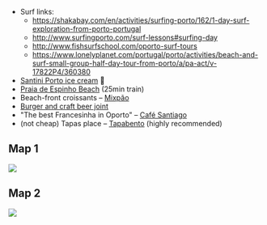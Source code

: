 - Surf links:
	- https://shakabay.com/en/activities/surfing-porto/162/1-day-surf-exploration-from-porto-portugal
	- http://www.surfingporto.com/surf-lessons#surfing-day
	- http://www.fishsurfschool.com/oporto-surf-tours
	- https://www.lonelyplanet.com/portugal/porto/activities/beach-and-surf-small-group-half-day-tour-from-porto/a/pa-act/v-17822P4/360380
- [Santini Porto ice cream](https://www.tripadvisor.co.uk/Restaurant_Review-g189180-d8341543-Reviews-Santini_Porto-Porto_Porto_District_Northern_Portugal.html) 🍦
- [Praia de Espinho Beach](http://portoportugalguide.com/porto-guide/espinho-beach-porto.html) (25min train)
- Beach-front croissants – [Mixpão](https://www.tripadvisor.co.uk/ShowUserReviews-g652092-d9863115-r558468529-Mixpao_Matosinhos-Matosinhos_Porto_District_Northern_Portugal.html)
- [Burger and craft beer joint](https://www.tripadvisor.co.uk/Restaurant_Review-g189180-d10316341-Reviews-Bop_Cafe-Porto_Porto_District_Northern_Portugal.html)
- "The best Francesinha in Oporto" – [Café Santiago](http://porto.cafesantiago.pt/en.html)
- (not cheap) Tapas place – [Tapabento](http://www.tapabento.com/EN/contactos) (highly recommended)

## Map 1

![](https://github.com/lukehefson/travel/blob/master/Portugal/Porto/2.png)

## Map 2

![](https://github.com/lukehefson/travel/blob/master/Portugal/Porto/1.png)
